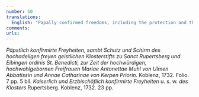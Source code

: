 ```yaml
---
number: 50
translations:
  English: "Papally confirmed freedoms, including the protection and the patronage of the noble free holy monastic foundation at St. Rupertsberg and Eibingen, at the time of the reverend, high-born freewoman Maria Antoinette Muhl of Ulm (abbess) and Anna Catherina of Kerpen (prioress). Koblenz, 1732. Folio 7, pp. 5 bll. Imperial and archiepiscopal confirmed liberties, etc. of the Rupertsberg monastery. Koblenz, 1732. 23 pp. [Trans. J. Bock]"
comments:
urls:
---
```


<em>Päpstlich konfirmirte Freyheiten, sambt Schutz und Schirm des hochadeligen freyen geistlichen Klosterstifts zu Sanct Rupertsberg und Eibingen ordinis St. Benedicti, zur Zeit der hochwürdigen, hochwohlgebornen Freifrauen Mariae Antonettae Muhl von Ulmen Abbatissin und Annae Catharinae von Kerpen Priorin</em>. Koblenz, 1732. Folio. 7 pp. 5 bll. <em>Kaiserlich und Erzbischöflich konfirmirte Freyheiten</em>  u. s. w.  <em>des Klosters</em> Rupertsberg. Koblenz, 1732. 23 pp.
